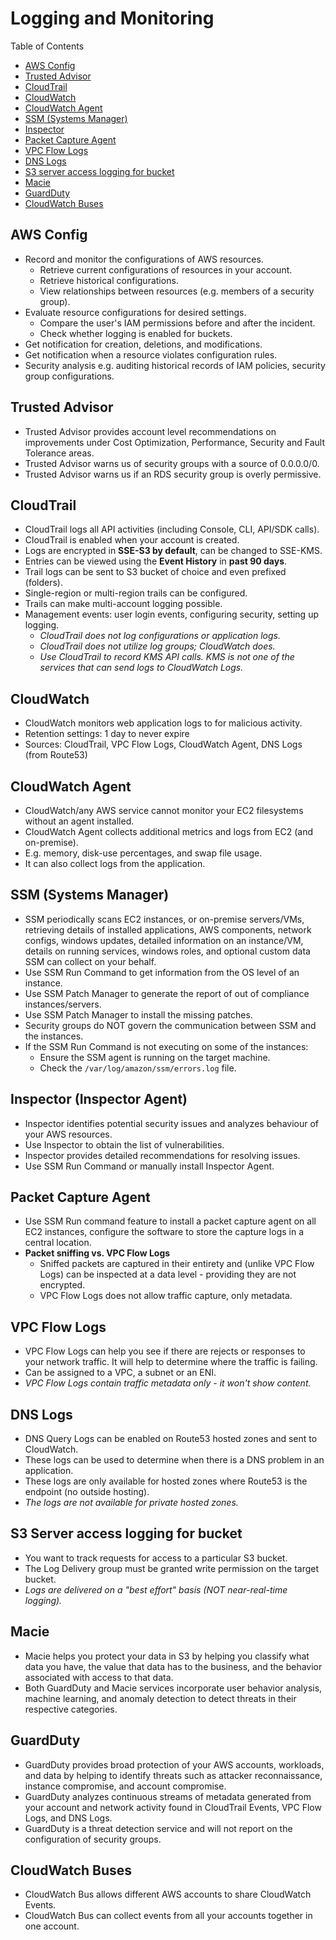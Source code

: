 # Logging and Monitoring

Table of Contents

- [AWS Config](#aws-config)
- [Trusted Advisor](#trusted-advisor)
- [CloudTrail](#cloudtrail)
- [CloudWatch](#cloudwatch)
- [CloudWatch Agent](#cloudwatch-agent)
- [SSM (Systems Manager)](#ssm-systems-manager)
- [Inspector](#inspector-inspector-agent)
- [Packet Capture Agent](#packet-capture-agent)
- [VPC Flow Logs](#vpc-flow-logs)
- [DNS Logs](#dns-logs)
- [S3 server access logging for bucket](#s3-server-access-logging-for-bucket)
- [Macie](#macie)
- [GuardDuty](#guardduty)
- [CloudWatch Buses](#cloudwatch-buses)


## AWS Config
- Record and monitor the configurations of AWS resources.
  - Retrieve current configurations of resources in your account.
  - Retrieve historical configurations.
  - View relationships between resources (e.g. members of a security group).
- Evaluate resource configurations for desired settings.
  - Compare the user's IAM permissions before and after the incident.
  - Check whether logging is enabled for buckets.
- Get notification for creation, deletions, and modifications.
- Get notification when a resource violates configuration rules.
- Security analysis e.g. auditing historical records of IAM policies, security group configurations.

## Trusted Advisor
- Trusted Advisor provides account level recommendations on improvements under Cost Optimization, Performance,
  Security and Fault Tolerance areas.
- Trusted Advisor warns us of security groups with a source of 0.0.0.0/0. 
- Trusted Advisor warns us if an RDS security group is overly permissive.

## CloudTrail
- CloudTrail logs all API activities (including Console, CLI, API/SDK calls).
- CloudTrail is enabled when your account is created.
- Logs are encrypted in **SSE-S3 by default**, can be changed to SSE-KMS.
- Entries can be viewed using the **Event History** in **past 90 days**.
- Trail logs can be sent to S3 bucket of choice and even prefixed (folders).
- Single-region or multi-region trails can be configured.
- Trails can make multi-account logging possible.
- Management events: user login events, configuring security, setting up logging.
  - *CloudTrail does not log configurations or application logs.*
  - *CloudTrail does not utilize log groups; CloudWatch does.*
  - *Use CloudTrail to record KMS API calls. KMS is not one of the services that can send logs to CloudWatch Logs.*

## CloudWatch
- CloudWatch monitors web application logs to for malicious activity.
- Retention settings: 1 day to never expire
- Sources: CloudTrail, VPC Flow Logs, CloudWatch Agent, DNS Logs (from Route53)

## CloudWatch Agent
- CloudWatch/any AWS service cannot monitor your EC2 filesystems without an agent installed.
- CloudWatch Agent collects additional metrics and logs from EC2 (and on-premise). 
- E.g. memory, disk-use percentages, and swap file usage.
- It can also collect logs from the application.

## SSM (Systems Manager)
- SSM periodically scans EC2 instances, or on-premise servers/VMs, retrieving details of installed applications, AWS
  components, network configs, windows updates, detailed information on an instance/VM, details on running services,
  windows roles, and optional custom data SSM can collect on your behalf.
- Use SSM Run Command to get information from the OS level of an instance.
- Use SSM Patch Manager to generate the report of out of compliance instances/servers.
- Use SSM Patch Manager to install the missing patches.
- Security groups do NOT govern the communication between SSM and the instances.
- If the SSM Run Command is not executing on some of the instances:
  - Ensure the SSM agent is running on the target machine.
  - Check the `/var/log/amazon/ssm/errors.log` file.

## Inspector (Inspector Agent)
- Inspector identifies potential security issues and analyzes behaviour of your AWS resources.
- Use Inspector to obtain the list of vulnerabilities.
- Inspector provides detailed recommendations for resolving issues.
- Use SSM Run Command or manually install Inspector Agent.

## Packet Capture Agent
- Use SSM Run command feature to install a packet capture agent on all EC2 instances, configure the software to store
  the capture logs in a central location.
- **Packet sniffing vs. VPC Flow Logs**
   - Sniffed packets are captured in their entirety and (unlike VPC Flow Logs) can be inspected at a data level - 
     providing they are not encrypted.
   - VPC Flow Logs does not allow traffic capture, only metadata.

## VPC Flow Logs
- VPC Flow Logs can help you see if there are rejects or responses to your network traffic. It will help to determine
  where the traffic is failing.
- Can be assigned to a VPC, a subnet or an ENI.
- *VPC Flow Logs contain traffic metadata only - it won't show content.*

## DNS Logs
- DNS Query Logs can be enabled on Route53 hosted zones and sent to CloudWatch.
- These logs can be used to determine when there is a DNS problem in an application.
- These logs are only available for hosted zones where Route53 is the endpoint (no outside hosting).
- _The logs are not available for private hosted zones._

## S3 Server access logging for bucket
- You want to track requests for access to a particular S3 bucket.
- The Log Delivery group must be granted write permission on the target bucket.
- *Logs are delivered on a "best effort" basis (NOT near-real-time logging).*

## Macie
- Macie helps you protect your data in S3 by helping you classify what data you have, the value that data has to the
  business, and the behavior associated with access to that data. 
- Both GuardDuty and Macie services incorporate user behavior analysis, machine learning, and anomaly detection to
  detect threats in their respective categories.

## GuardDuty
- GuardDuty provides broad protection of your AWS accounts, workloads, and data by helping to identify threats such
  as attacker reconnaissance, instance compromise, and account compromise. 
- GuardDuty analyzes continuous streams of metadata generated from your account and network activity found in
  CloudTrail Events, VPC Flow Logs, and DNS Logs.
- GuardDuty is a threat detection service and will not report on the configuration of security groups.

## CloudWatch Buses
- CloudWatch Bus allows different AWS accounts to share CloudWatch Events.
- CloudWatch Bus can collect events from all your accounts together in one account.
